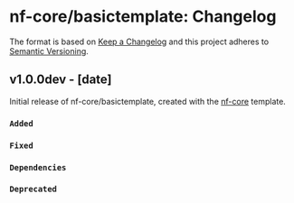 # nf-core/basictemplate: Changelog

The format is based on [Keep a Changelog](https://keepachangelog.com/en/1.0.0/)
and this project adheres to [Semantic Versioning](https://semver.org/spec/v2.0.0.html).

## v1.0.0dev - [date]

Initial release of nf-core/basictemplate, created with the [nf-core](https://nf-co.re/) template.

### `Added`

### `Fixed`

### `Dependencies`

### `Deprecated`

